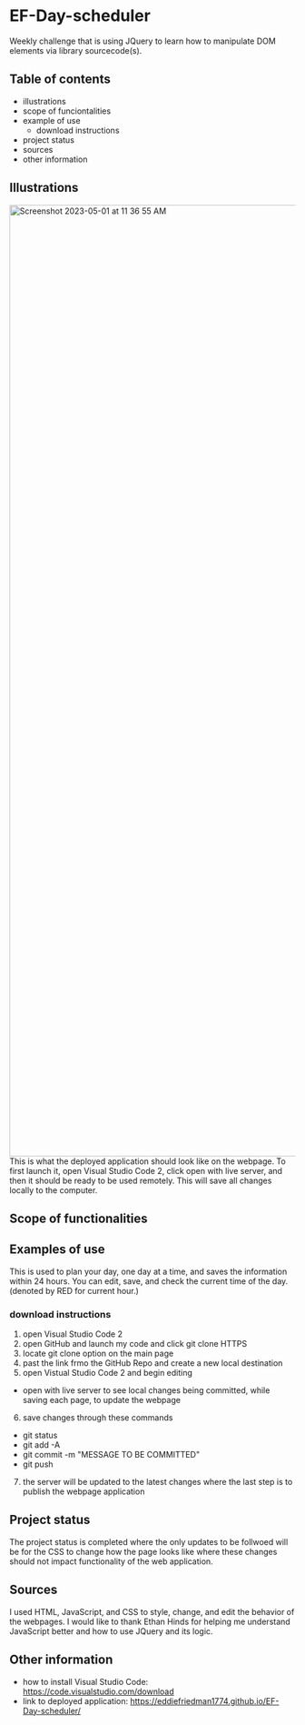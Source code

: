 # EF-Day-scheduler
Weekly challenge that is using JQuery to learn how to manipulate DOM elements via library sourcecode(s).

## Table of contents
- illustrations
- scope of funciontalities
- example of use
  - download instructions
- project status
- sources 
- other information 
## Illustrations
<img width="1674" alt="Screenshot 2023-05-01 at 11 36 55 AM" src="https://user-images.githubusercontent.com/126469345/235429804-e0b2b96a-5104-4193-9dc4-2abd1970f406.png">
This is what the deployed application should look like on the webpage. To first launch it, open Visual Studio Code 2, click open with live server, and then it should be ready to be used remotely. This will save all changes locally to the computer.

## Scope of functionalities 
## Examples of use
This is used to plan your day, one day at a time, and saves the information within 24 hours. You can edit, save, and check the current time of the day. (denoted by RED for current hour.)

### download instructions
1) open Visual Studio Code 2 
2) open GitHub and launch my code and click git clone HTTPS
3) locate git clone option on the main page
4) past the link frmo the GitHub Repo and create a new local destination
5) open Vistual Studio Code 2 and begin editing 
  - open with live server to see local changes being committed, while saving each page, to update the webpage
 

6) save changes through these commands
  - git status 
  -  git add -A
  - git commit -m "MESSAGE TO BE COMMITTED"
  - git push

7) the server will be updated to the latest changes where the last step is to publish the webpage application

## Project status 
The project status is completed where the only updates to be follwoed will be for the CSS to change how the page looks like where these changes should not impact functionality of the web application.
## Sources
I used HTML, JavaScript, and CSS to style, change, and edit the behavior of the webpages.
I would like to thank Ethan Hinds for helping me understand JavaScript better and how to use JQuery and its logic.
## Other information
- how to install Visual Studio Code: https://code.visualstudio.com/download
- link to deployed application: https://eddiefriedman1774.github.io/EF-Day-scheduler/

